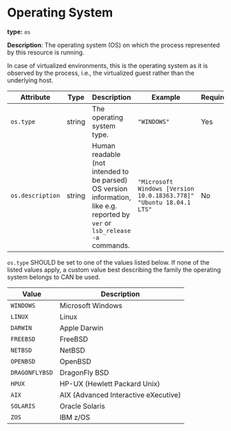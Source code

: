 # Operating System

**type:** `os`

**Description**: The operating system (OS) on which the process represented by this resource is running.

In case of virtualized environments, this is the operating system as it is observed by the process, i.e., the virtualized guest rather than the underlying host.

| Attribute  | Type | Description  | Example  | Required |
|---|---|---|---|---|
| `os.type` | string | The operating system type. | `"WINDOWS"` | Yes |
| `os.description` | string | Human readable (not intended to be parsed) OS version information, like e.g. reported by `ver` or `lsb_release -a` commands. | `"Microsoft Windows [Version 10.0.18363.778]"`<br>`"Ubuntu 18.04.1 LTS"` | No |

`os.type` SHOULD be set to one of the values listed below.
If none of the listed values apply, a custom value best describing the family the operating system belongs to CAN be used.

| Value  | Description |
|---|---|
| `WINDOWS` | Microsoft Windows |
| `LINUX` | Linux |
| `DARWIN` | Apple Darwin |
| `FREEBSD` | FreeBSD |
| `NETBSD` | NetBSD|
| `OPENBSD` | OpenBSD |
| `DRAGONFLYBSD` | DragonFly BSD |
| `HPUX` | HP-UX (Hewlett Packard Unix) |
| `AIX` | AIX (Advanced Interactive eXecutive) |
| `SOLARIS` | Oracle Solaris |
| `ZOS` | IBM z/OS |

